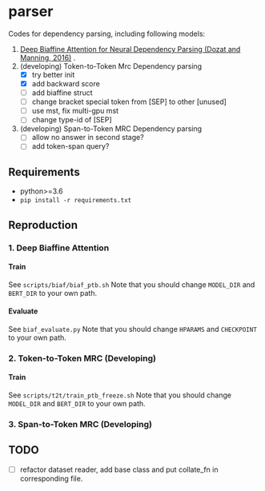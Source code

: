# parser
Codes for dependency parsing, including following models:
1. [Deep Biaffine Attention for Neural Dependency Parsing (Dozat and Manning, 2016)](https://arxiv.org/abs/1611.01734) .
1. (developing) Token-to-Token Mrc Dependency parsing
    -[x] try better init
    -[x] add backward score
    -[ ] add biaffine struct
    -[ ] change bracket special token from [SEP] to other [unused]
    -[ ] use mst, fix multi-gpu mst
    -[ ] change type-id of [SEP]

1. (developing) Span-to-Token MRC Dependency parsing
    -[ ] allow no answer in second stage?
    -[ ] add token-span query?

## Requirements
* python>=3.6
* `pip install -r requirements.txt`

## Reproduction
### 1. Deep Biaffine Attention
#### Train
See `scripts/biaf/biaf_ptb.sh`
Note that you should change `MODEL_DIR` and `BERT_DIR` to your own path.
#### Evaluate
See `biaf_evaluate.py`
Note that you should change `HPARAMS` and `CHECKPOINT` to your own path.

### 2. Token-to-Token MRC (Developing)
#### Train
See `scripts/t2t/train_ptb_freeze.sh`
Note that you should change `MODEL_DIR` and `BERT_DIR` to your own path.

### 3. Span-to-Token MRC (Developing)


## TODO
-[ ] refactor dataset reader, add base class and put collate_fn in corresponding file.
